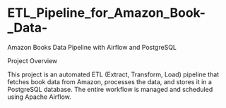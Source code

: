 # ETL_Pipeline_for_Amazon_Book-_Data-
Amazon Books Data Pipeline with Airflow and PostgreSQL

Project Overview

This project is an automated ETL (Extract, Transform, Load) pipeline that fetches book data from Amazon, processes the data, and stores it in a PostgreSQL database. The entire workflow is managed and scheduled using Apache Airflow.
